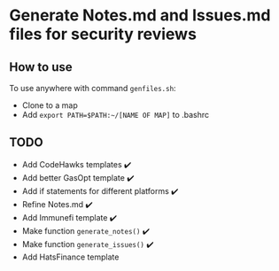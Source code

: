 # Generate Notes.md and Issues.md files for security reviews

## How to use

To use anywhere with command `genfiles.sh`:

- Clone to a map
- Add `export PATH=$PATH:~/[NAME OF MAP]` to .bashrc

## TODO

- Add CodeHawks templates ✔️
- Add better GasOpt template ✔️
- Add if statements for different platforms ✔️
- Refine Notes.md ✔️
- Add Immunefi template ✔️
- Make function `generate_notes()` ✔️
- Make function `generate_issues()` ✔️
- Add HatsFinance template

